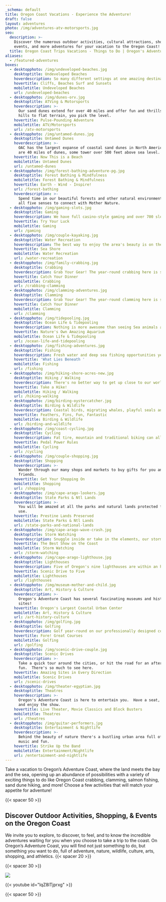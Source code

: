 ```yaml
---
_schema: default
title: Oregon Coast Vacations - Experience the Adventure!
draft: false
layout: adventures
photo: /img/adventures-atv-motorsports.jpg
seo:
  description: >-
    Discover the numerous outdoor activities, cultural attractions, shopping,
    events, and more adventures for your vacation to the Oregon Coast!
  title: Oregon Coast Trips Vacations - Things to Do | Oregon's Adventure Coast
aliases:
  - /featured-adventures
boxes:
  - desktopphoto: /img/undeveloped-beaches.jpg
    desktoptitle: Undeveloped Beaches
    hoverdescription: So many different settings at one amazing destination!
    hovertitle: Cliffs, Beaches Surf and Sunsets
    mobiletitle: Undeveloped Beaches
    url: /undeveloped-beaches
  - desktopphoto: /img/dunes-orv.jpg
    desktoptitle: ATVing & Motorsports
    hoverdescription: >-
      Our sand dunes extend for over 40 miles and offer fun and thrills.  From
      hills to flat terrain, you pick the level.
    hovertitle: Pulse-Pounding Adventure
    mobiletitle: ATV/Motorsports
    url: /atv-motorsports
  - desktopphoto: /img/untamed-dunes.jpg
    desktoptitle: Untamed Dunes
    hoverdescription: >-
      OAC has the largest expanse of coastal sand dunes in North America. There
      are 40 miles of dunes, some tower over 500 feet above sea level.
    hovertitle: Now This is a Beach
    mobiletitle: Untamed Dunes
    url: /untamed-dunes
  - desktopphoto: /img/forest-bathing-adventure-pg.jpg
    desktoptitle: Forest Bathing & Mindfulness
    mobiletitle: Forest Bathing & Mindfulness
    hovertitle: Earth - Wind - Inspire!
    url: /forest-bathing
    hoverdescription: >-
      Spend time in our beautiful forests and other natural environments and use
      all five senses to connect with Mother Nature.
  - desktopphoto: /img/gaming-slots.jpg
    desktoptitle: Gaming
    hoverdescription: We have full casino-style gaming and over 700 slots right in town.
    hovertitle: Try Your Luck
    mobiletitle: Gaming
    url: /gaming
  - desktopphoto: /img/couple-kayaking.jpg
    desktoptitle: Water Recreation
    hoverdescription: The best way to enjoy the area's beauty is on the water.
    hovertitle: Sea Shore
    mobiletitle: Water Recreation
    url: /water-recreation
  - desktopphoto: /img/family-crabbing.jpg
    desktoptitle: Crabbing
    hoverdescription: Grab Your Gear! The year-round crabbing here is second to none.
    hovertitle: Catch Your Dinner
    mobiletitle: Crabbing
    url: /crabbing-clamming
  - desktopphoto: /img/clamming-adventures.jpg
    desktoptitle: Clamming
    hoverdescription: Grab Your Gear! The year-round clamming here is second to none.
    hovertitle: Catch Your Dinner
    mobiletitle: Clamming
    url: /clamming
  - desktopphoto: /img/tidepooling.jpg
    desktoptitle: Ocean Life & Tidepooling
    hoverdescription: Nothing is more awesome than seeing Sea animals and plants on the beach.
    hovertitle: Nature's Own Amazing Aquarium
    mobiletitle: Ocean Life & Tidepooling
    url: /ocean-life-and-tidepooling
  - desktopphoto: /img/fishing-adventures.jpg
    desktoptitle: Fishing
    hoverdescription: Fresh water and deep sea fishing opportunities year 'round
    hovertitle: 'What Lies Beneath '
    mobiletitle: Fishing
    url: /fishing
  - desktopphoto: /img/hiking-shore-acres-new.jpg
    desktoptitle: Hiking / Walking
    hoverdescription: There's no better way to get up close to our world famous scenery.
    hovertitle: Take a Hike!
    mobiletitle: Hiking / Walking
    url: /hiking-walking
  - desktopphoto: /img/birding-oystercatcher.jpg
    desktoptitle: Birding & Wildlife
    hoverdescription: Coastal birds, migrating whales, playful seals and sea lions abound.
    hovertitle: Feathers, Fins, Fun, Fantastic
    mobiletitle: Birding & Wildlife
    url: /birding-and-wildlife
  - desktopphoto: /img/coast-cycling.jpg
    desktoptitle: Cycling
    hoverdescription: Fat tire, mountain and traditional biking can all be done at OAC.
    hovertitle: Pedal Power Rules
    mobiletitle: Cycling
    url: /cycling
  - desktopphoto: /img/couple-shopping.jpg
    desktoptitle: Shopping
    hoverdescription: >-
      Wander through our many shops and markets to buy gifts for you and your
      friends.
    hovertitle: Get Your Shopping On
    mobiletitle: Shopping
    url: /shopping
  - desktopphoto: /img/cape-arago-lookers.jpg
    desktoptitle: State Parks & Ntl Lands
    hoverdescription: >-
      You will be amazed at all the parks and natural lands protected for your
      use.
    hovertitle: Prestine Lands Preserved
    mobiletitle: State Parks & Ntl Lands
    url: /state-parks-and-national-lands
  - desktopphoto: /img/cape-arago-wave-crash.jpg
    desktoptitle: Storm Watching
    hoverdescription: Snuggle inside or take in the elements, our storms are breathtaking.
    hovertitle: The Best Show on the Coast
    mobiletitle: Storm Watching
    url: /storm-watching
  - desktopphoto: /img/cape-arago-lighthouse.jpg
    desktoptitle: Lighthouses
    hoverdescription: Five of Oregon's nine lighthouses are within an hours drive.
    hovertitle: Scenic Drive to Five
    mobiletitle: Lighthouses
    url: /lighthouses
  - desktopphoto: /img/museum-mother-and-child.jpg
    desktoptitle: Art, History & Culture
    hoverdescription: >-
      Oregon's Adventure Coast has several fascinating museums and historical
      sites!
    hovertitle: Oregon's Largest Coastal Urban Center
    mobiletitle: Art, History & Culture
    url: /art-history-culture
  - desktopphoto: /img/golfing.jpg
    desktoptitle: Golfing
    hoverdescription: Golf year-round on our professionally designed courses.
    hovertitle: Fore! Great Courses
    mobiletitle: Golfing
    url: /golfing
  - desktopphoto: /img/scenic-drive-couple.jpg
    desktoptitle: Scenic Drives
    hoverdescription: >-
      Take a quick tour around the cities, or hit the road for an afternoon of
      fun.  There's so much to see here.
    hovertitle: Amazing Sites in Every Direction
    mobiletitle: Scenic Drives
    url: /scenic-drives
  - desktopphoto: /img/theater-egyptian.jpg
    desktoptitle: Theatres
    hoverdescription: >-
      Oregon's Adventure Coast is here to entertain you.  Have a seat, sit back
      and enjoy the show.
    hovertitle: Live Theater, Movie Classics and Block Busters
    mobiletitle: Theatres
    url: /theatres
  - desktopphoto: /img/guitar-performers.jpg
    desktoptitle: Entertainment & Nightlife
    hoverdescription: >-
      Behind the beauty of nature there's a bustling urban area full of live
      music and fun.
    hovertitle: Strike Up the Band
    mobiletitle: Entertainment/Nightlife
    url: /entertainment-and-nightlife
---
```

Take a vacation to Oregon’s Adventure Coast, where the land meets the bay and the sea, opening up an abundance of possibilities with a variety of exciting things to do like Oregon Coast crabbing, clamming, salmon fishing, sand dune hiking, and more! Choose a few activities that will match your appetite for adventure!

{{< spacer 50 >}}

## Discover Outdoor Activities, Shopping, & Events on the Oregon Coast

We invite you to explore, to discover, to feel, and to know the incredible adventures waiting for you when you choose to take a trip to the coast. On Oregon’s Adventure Coast, you will find not just something to do, but something you want to do, full of adventure, nature, wildlife, culture, arts, shopping, and athletics. {{< spacer 20 >}}

{{< spacer 30 >}}

<a target="_blank" rel="noopener" href="/crab-cake-bake-off"><img src="/uploads/crab-cake-bake-off-2048x190-04-23-v02-1.jpg" /></a>

{{< youtube id="lqZ8lTjprxg" >}}

{{< spacer 50 >}}